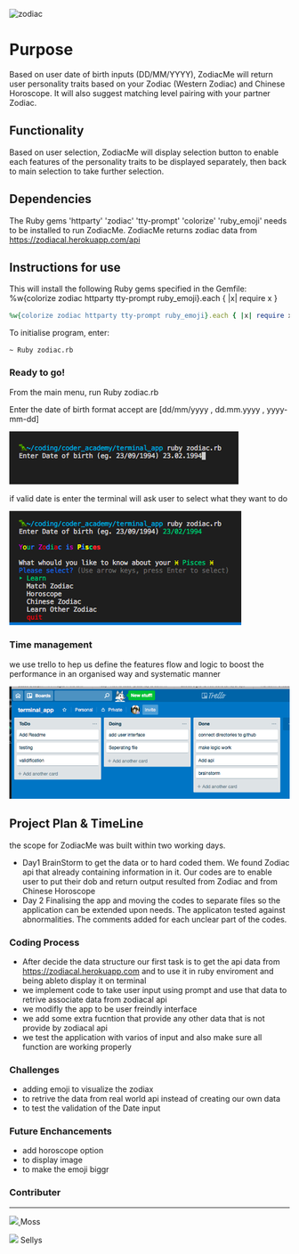 ![zodiac](https://media.giphy.com/media/DZ8iMCOaOpOvu/giphy.gif)

# Purpose

Based on user date of birth inputs (DD/MM/YYYY), ZodiacMe will return user personality traits based on your Zodiac (Western Zodiac) and Chinese Horoscope. It will also suggest matching level pairing with your partner Zodiac.

## Functionality

Based on user selection, ZodiacMe will display selection button to enable each features of the personality traits to be displayed separately, then back to main selection to take further selection.

## Dependencies

The Ruby gems 'httparty' 'zodiac' 'tty-prompt' 'colorize' 'ruby_emoji' needs to be installed to run ZodiacMe.
ZodiacMe returns zodiac data from https://zodiacal.herokuapp.com/api

## Instructions for use

This will install the following Ruby gems specified in the Gemfile:
%w{colorize zodiac httparty tty-prompt ruby_emoji}.each { |x| require x }

```ruby
%w{colorize zodiac httparty tty-prompt ruby_emoji}.each { |x| require x }
```

To initialise program, enter:

```terminal
~ Ruby zodiac.rb
```

### Ready to go!

From the main menu, run Ruby zodiac.rb

Enter the date of birth
format accept are [dd/mm/yyyy , dd.mm.yyyy , yyyy-mm-dd]

![trello](./images/first_sc.png)

if valid date is enter the terminal will ask user to select what they want to do

![trello](./images/second_sc.png)

### Time management

we use trello to hep us define the features flow and logic to boost the performance in an organised way and systematic manner

![trello](./images/trello.png)

## Project Plan & TimeLine

the scope for ZodiacMe was built within two working days.

- Day1 BrainStorm to get the data or to hard coded them. We found Zodiac api that already containing information in it. Our codes are to enable user to put their dob and return output resulted from Zodiac and from Chinese Horoscope
- Day 2 Finalising the app and moving the codes to separate files so the application can be extended upon needs. The applicaton tested against abnormalities. The comments added for each unclear part of the codes.

### Coding Process

- After decide the data structure our first task is to get the api data from https://zodiacal.herokuapp.com and to use it in ruby enviroment and being ableto display it on terminal
- we implement code to take user input using prompt and use that data to retrive associate data from zodiacal api
- we modifly the app to be user freindly interface
- we add some extra fucntion that provide any other data that is not provide by zodiacal api
- we test the application with varios of input and also make sure all function are working properly

### Challenges

- adding emoji to visualize the zodiax
- to retrive the data from real world api instead of creating our own data
- to test the validation of the Date input

### Future Enchancements

- add horoscope option
- to display image
- to make the emoji biggr

### Contributer

---

<a href = https://github.com/mos311063 ><img src="https://avatars1.githubusercontent.com/u/40424027?s=400&v=4" width="48"> </a>
<span> Moss </span>

<a href = https://github.com/sellys><img src="https://avatars2.githubusercontent.com/u/2942423?s=400&v=4" width="48"></a>
<span> Sellys </span>
